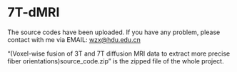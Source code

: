# 7T-dMRI

The source codes have been uploaded.
If you have any problem, please contact with me via EMAIL: wzx@hdu.edu.cn

“(Voxel-wise fusion of 3T and 7T diffusion MRI data to extract more precise fiber orientations)source_code.zip” is the zipped file of the whole project.
